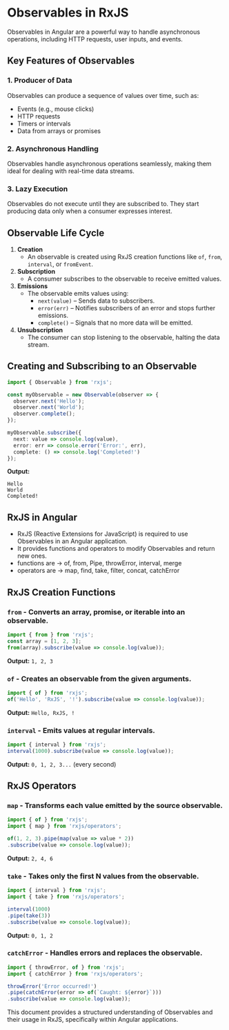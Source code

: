 # Observables in RxJS
Observables in Angular are a powerful way to handle asynchronous operations, including HTTP requests, user inputs, and events.
## Key Features of Observables

### 1. Producer of Data
Observables can produce a sequence of values over time, such as:
- Events (e.g., mouse clicks)
- HTTP requests
- Timers or intervals
- Data from arrays or promises

### 2. Asynchronous Handling
Observables handle asynchronous operations seamlessly, making them ideal for dealing with real-time data streams.

### 3. Lazy Execution
Observables do not execute until they are subscribed to. They start producing data only when a consumer expresses interest.

## Observable Life Cycle

1. **Creation**
   - An observable is created using RxJS creation functions like `of`, `from`, `interval`, or `fromEvent`.
2. **Subscription**
   - A consumer subscribes to the observable to receive emitted values.
3. **Emissions**
   - The observable emits values using:
     - `next(value)` – Sends data to subscribers.
     - `error(err)` – Notifies subscribers of an error and stops further emissions.
     - `complete()` – Signals that no more data will be emitted.
4. **Unsubscription**
   - The consumer can stop listening to the observable, halting the data stream.

## Creating and Subscribing to an Observable

```typescript
import { Observable } from 'rxjs';

const myObservable = new Observable(observer => {
  observer.next('Hello');
  observer.next('World');
  observer.complete();
});

myObservable.subscribe({
  next: value => console.log(value),
  error: err => console.error('Error:', err),
  complete: () => console.log('Completed!')
});
```

**Output:**
```
Hello
World
Completed!
```

## RxJS in Angular
- RxJS (Reactive Extensions for JavaScript) is required to use Observables in an Angular application.
- It provides functions and operators to modify Observables and return new ones.
- functions are  -> of, from, Pipe, throwError, interval, merge
- operators are -> map, find, take, filter, concat, catchError

## RxJS Creation Functions

### `from` - Converts an array, promise, or iterable into an observable.
```typescript
import { from } from 'rxjs';
const array = [1, 2, 3];
from(array).subscribe(value => console.log(value));
```
**Output:** `1, 2, 3`

### `of` - Creates an observable from the given arguments.
```typescript
import { of } from 'rxjs';
of('Hello', 'RxJS', '!').subscribe(value => console.log(value));
```
**Output:** `Hello, RxJS, !`

### `interval` - Emits values at regular intervals.
```typescript
import { interval } from 'rxjs';
interval(1000).subscribe(value => console.log(value));
```
**Output:** `0, 1, 2, 3...` (every second)

## RxJS Operators

### `map` - Transforms each value emitted by the source observable.
```typescript
import { of } from 'rxjs';
import { map } from 'rxjs/operators';

of(1, 2, 3).pipe(map(value => value * 2))
.subscribe(value => console.log(value));
```
**Output:** `2, 4, 6`

### `take` - Takes only the first N values from the observable.
```typescript
import { interval } from 'rxjs';
import { take } from 'rxjs/operators';

interval(1000)
.pipe(take(3))
.subscribe(value => console.log(value));
```
**Output:** `0, 1, 2`

### `catchError` - Handles errors and replaces the observable.
```typescript
import { throwError, of } from 'rxjs';
import { catchError } from 'rxjs/operators';

throwError('Error occurred!')
.pipe(catchError(error => of(`Caught: ${error}`)))
.subscribe(value => console.log(value));
```

This document provides a structured understanding of Observables and their usage in RxJS, specifically within Angular applications.

